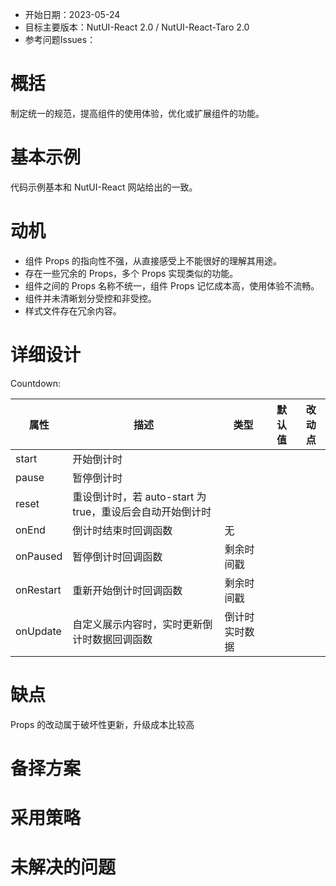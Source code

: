 - 开始日期：2023-05-24
- 目标主要版本：NutUI-React 2.0 / NutUI-React-Taro 2.0
- 参考问题Issues：

# 概括

制定统一的规范，提高组件的使用体验，优化或扩展组件的功能。


# 基本示例

代码示例基本和 NutUI-React 网站给出的一致。


# 动机

- 组件 Props 的指向性不强，从直接感受上不能很好的理解其用途。
- 存在一些冗余的 Props，多个 Props 实现类似的功能。
- 组件之间的 Props 名称不统一，组件 Props 记忆成本高，使用体验不流畅。
- 组件并未清晰划分受控和非受控。
- 样式文件存在冗余内容。


# 详细设计


Countdown:

| 属性 | 描述 | 类型 | 默认值 | 改动点 |
| --- | --- | --- | --- | --- |
| start | 开始倒计时 |  |  |  |
| pause | 暂停倒计时 |  |  |  |
| reset | 重设倒计时，若 auto-start 为 true，重设后会自动开始倒计时 |  |  |  |
| onEnd | 倒计时结束时回调函数 | 无 |  |  |
| onPaused | 暂停倒计时回调函数 | 剩余时间戳 |  |  |
| onRestart | 重新开始倒计时回调函数 | 剩余时间戳 |  |  |
| onUpdate | 自定义展示内容时，实时更新倒计时数据回调函数 | 倒计时实时数据 |  |  |


# 缺点

Props 的改动属于破坏性更新，升级成本比较高

# 备择方案


# 采用策略


# 未解决的问题

